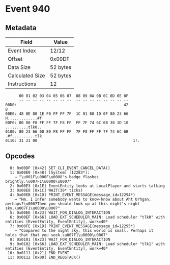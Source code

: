 # Event 940

## Metadata

| Field           | Value    |
|-----------------|----------|
| Event Index     | 12/12    |
| Offset          | 0x00DF   |
| Data Size       | 52 bytes |
| Calculated Size | 52 bytes |
| Instructions    | 12       |

```
      00 01 02 03 04 05 06 07  08 09 0A 0B 0C 0D 0E 0F
      -- -- -- -- -- -- -- --  -- -- -- -- -- -- -- --
00D0:                                               42                 B
00E0: 48 0E 80 1E F0 FF FF 7F  1C 01 80 1D 0F 80 23 66  H.............#f
00F0: 00 80 F8 FF FF 7F F8 FF  FF 7F 74 6C 6B 30 1D 10  ..........tlk0..
0100: 80 23 66 00 80 F8 FF FF  7F F8 FF FF 7F 74 6C 6B  .#f..........tlk
0110: 31 21 00                                          1!.             
```

## Opcodes

```
  0: 0x00DF [0x42] SET_CLI_EVENT_CANCEL_DATA()
  1: 0x00E0 [0x48] [System] [12283*]:
    → "\u001F\u000F\u0008's badge flashes brightly.\u007F1\u0000\u0007"
  2: 0x00E3 [0x1E] EventEntity looks at LocalPlayer and starts talking
  3: 0x00E8 [0x1C] WAIT(30* ticks)
  4: 0x00EB [0x1D] PRINT_EVENT_MESSAGE(message_id=12294*)
    → "Hm. I infer somebody wants to know-know about Aht Urhgan, perhaps?\u0007Then you should look up at this night's night sky.\u007F1\u0000\u0007"
  5: 0x00EE [0x23] WAIT_FOR_DIALOG_INTERACTION
  6: 0x00EF [0x66] LOAD_EXT_SCHEDULER_MAIN: Load scheduler "tlk0" with entities [EventEntity, EventEntity], work=40*
  7: 0x00FE [0x1D] PRINT_EVENT_MESSAGE(message_id=12295*)
    → "Compared to the night sky, this world is small. Perhaps it holds that that you seek.\u007F1\u0000\u0007"
  8: 0x0101 [0x23] WAIT_FOR_DIALOG_INTERACTION
  9: 0x0102 [0x66] LOAD_EXT_SCHEDULER_MAIN: Load scheduler "tlk1" with entities [EventEntity, EventEntity], work=40*
 10: 0x0111 [0x21] END_EVENT
 11: 0x0112 [0x00] END_REQSTACK()
```
